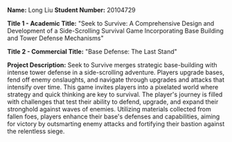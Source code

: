 **Name:** Long Liu
**Student Number:** 20104729

**Title 1 - Academic Title:**
"Seek to Survive: A Comprehensive Design and Development of a Side-Scrolling Survival Game Incorporating Base Building and Tower Defense Mechanisms"

**Title 2 - Commercial Title:**
"Base Defense: The Last Stand"

**Project Description:**
Seek to Survive merges strategic base-building with intense tower defense in a side-scrolling adventure. Players upgrade bases, fend off enemy onslaughts, and navigate through upgrades and attacks that intensify over time. This game invites players into a pixelated world where strategy and quick thinking are key to survival. The player's journey is filled with challenges that test their ability to defend, upgrade, and expand their stronghold against waves of enemies. Utilizing materials collected from fallen foes, players enhance their base's defenses and capabilities, aiming for victory by outsmarting enemy attacks and fortifying their bastion against the relentless siege.